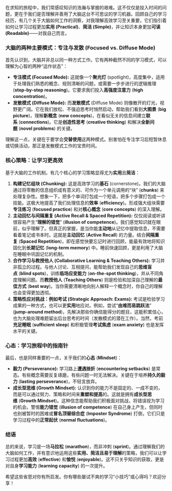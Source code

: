 在求知的旅程中，我们常感叹知识的浩瀚与掌握的艰难。这不仅仅是投入时间的问题，更在于我们是否理解并善用了大脑这台不可思议的学习机器。回顾自己的学习经历，有几个关于大脑如何工作的洞察，对我理解高效学习至关重要，它们指引着如何让学习过程更加**实用 (Practical)**、**简洁 (Simple)**，并让知识本身更加**可读 (Readable)**——对我自己而言。

### 大脑的两种主要模式：专注与发散 (Focused vs. Diffuse Mode)

首先认识到，大脑并非总以同一种方式工作。它有两种截然不同的学习模式，可以理解为心智的两种“运作状态”：

- **专注模式 (Focused Mode):** 这就像一个**聚光灯** (spotlight)，高度集中，适用于处理我们熟悉的概念、规则清晰的问题，或需要一步步进行的逻辑推理 (**step-by-step reasoning**)。它要求我们投入**高强度注意力** (**high concentration**)。
- **发散模式 (Diffuse Mode):** 而**发散模式** (Diffuse Mode) 则像散开的灯光，视野更广阔。它在我们放松、不强迫思考时悄然启动，帮助我们看到**大图景** (**big picture**)，理解**新概念** (**new concepts**)，在看似无关的信息间建立**联系** (**connections**)。它是**创造性思考** (**creative thinking**) 和解决**全新问题** (**novel problems**) 的关键。

理解这一点，关键在于要学会**交替使用**这两种模式。别害怕在专注学习后短暂休息或切换活动，那正是发散模式工作的宝贵时间。

### 核心策略：让学习更高效

基于大脑的工作机制，有几个核心的学习策略显得尤为**实用**且**简洁**：

1. **构建记忆组块 (Chunking):** 这是高效学习的**基石** (cornerstone)。我们的大脑通过将零散的信息组织成有意义的、可作为一个单元调用的“块” (**chunks**) 来处理复杂性。想象一下，把多个单词打包成一个短语，把多个步骤打包成一个技能。这极大地提高了我们处理信息的**效率** (**efficiency**)。形成强大组块需要**专注练习** (**focused practice**) 和对**核心概念** (**core concepts**) 的深入理解。
2. **主动回忆与间隔重复 (Active Recall & Spaced Repetition):** 仅仅阅读或听讲很容易产生“**理解的错觉**” (**illusion of competence**)。我们感觉知识就在眼前，似乎理解了。但真正的掌握，是当你能**主动地**从记忆中提取信息，不需要看着笔记或书本时。这就是**主动回忆** (**Active Recall**) 的力量。结合**间隔重复** (**Spaced Repetition**)，即在感觉快要忘记时进行回顾，能最有效地将知识固化到**长期记忆** (**long-term memory**) 中。睡前快速回顾，更是利用了大脑在睡眠中巩固记忆的机制。
3. **合作学习与教授他人 (Collaborative Learning & Teaching Others):** 学习并非孤立的过程。与他人讨论、互相提问，能帮助我们发现自己的**思维盲点** (**blind spots**)，训练**临场应变能力** (**on-the-spot thinking**)，并从不同角度理解问题。而**教授他人** (**Teaching Others**) 则是检验和加深自己理解的**最佳方式** (**best way**)。当你需要清晰地向别人解释一个概念时，你自己的理解也会变得更加透彻。
4. **策略性应对挑战：例如考试 (Strategic Approach: Exams):** 考试是检验学习成果的一种方式，也可以更**实用**地应对。例如，尝试“**由难而易跳跃法**” (**jump-around method**)，先解决那些你确信能得分的题目，这能积累信心，也为大脑处理难题留出后台思考的时间（发散模式的潜在工作）。当然，考前**充足睡眠** (**sufficient sleep**) 和积极管理**考试焦虑** (**exam anxiety**) 也是发挥水平的关键。

### 心态：学习旅程中的指南针

最后，也是同样重要的一点，关乎我们的**心态** (**Mindset**)：

- **毅力 (Perseverance):** 学习路上**遭遇挫折** (**encountering setbacks**) 是常态。有些概念需要反复琢磨，有些问题一时无法解决。关键在于培养**持久的毅力** (**lasting perseverance**)，不轻言放弃。
- **成长型思维 (Growth Mindset):** 认识到你的能力不是固定的、一成不变的，而是可以通过努力、策略和时间来**重塑和提高**的。这就是拥有**成长型思维** (**Growth Mindset**)。这种信念能帮助我们积极面对挑战，将错误视为学习的机会。警惕**能力错觉** (**illusion of competence**) 在自己身上产生，但同时也别被暂时的困难或**冒名顶替综合症** (**Imposter Syndrome**) 打倒，它们只是学习过程中的**正常起伏** (**normal fluctuations**)。

### 结语

总的来说，学习是一场**马拉松** (**marathon**)，而非冲刺 (**sprint**)。通过理解我们的大脑如何工作，并有意识地运用这些**实用、简洁且易于理解**的策略，我们可以让学习过程更加**高效** (**effective**) 和**愉悦** (**enjoyable**)。这不只关乎知识的获取，更是对自身**学习能力** (**learning capacity**) 的一次提升。

希望这些省思对你有所启发。你有哪些屡试不爽的学习“小技巧”或心得吗？欢迎分享！